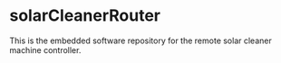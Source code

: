# solarCleanerRouter
This is the embedded software repository for the remote solar cleaner machine controller.
